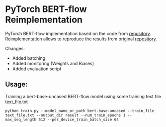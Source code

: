 # PyTorch BERT-flow Reimplementation

PyTorch BERT-flow implementation based on the code from [repository](https://github.com/UKPLab/pytorch-bertflow). Reimplementation allows to reproduce the results from original [repository](https://github.com/bohanli/BERT-flow).

Changes:
* Added batching
* Added monitoring (Weights and Biases)
* Added evaluation script

## Usage:

Training a bert-base-uncased BERT-flow model using some training text file text_file.txt
```
python train.py --model_name_or_path bert-base-uncased --train_file text_file.txt --output_dir result --num_train_epochs 1 --max_seq_length 512 --per_device_train_batch_size 64
```
